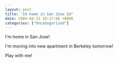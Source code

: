 ```yaml
---
layout: post
title: "Im home in San Jose Im"
date: 2004-08-23 10:17:00 +0000
categories: ["Uncategorized"]
---
```


I'm home in San Jose!

I'm moving into new apartment in Berkeley tomorrow!

Play with me!